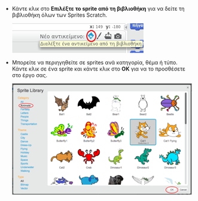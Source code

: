 + Κάντε κλικ στο **Επιλέξτε το sprite από τη βιβλιοθήκη** για να δείτε τη βιβλιοθήκη όλων των Sprites Scratch.
    
    ![screenshot](images/sprite-library.png)

+ Μπορείτε να περιηγηθείτε σε sprites ανά κατηγορία, θέμα ή τύπο. Κάντε κλικ σε ένα sprite και κάντε κλικ στο **OK** για να το προσθέσετε στο έργο σας.
    
    ![screenshot](images/sprite-choose.png)